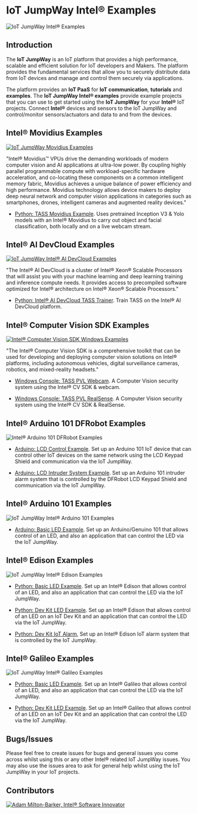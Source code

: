 # IoT JumpWay Intel® Examples

![IoT JumpWay Intel® Examples](images/main/IoT-JumpWay-Intel-Examples.png)

## Introduction

The **IoT JumpWay** is an IoT platform that provides a high performance, scalable and efficient solution for IoT developers and Makers. The platform provides the fundamental services that allow you to securely distribute data from IoT devices and manage and control them securely via applications.

The platform provides an **IoT PaaS** for **IoT communication**, **tutorials** and **examples**. The **IoT JumpWay Intel® examples** provide example projects that you can use to get started using the **IoT JumpWay** for your **Intel®** IoT projects. Connect **Intel®** devices and sensors to the IoT JumpWay and control/monitor sensors/actuators and data to and from the devices.

## Intel® Movidius Examples

[![IoT JumpWay Movidius Examples](Intel-Movidius/Images/movidius.jpg)](https://github.com/iotJumpway/IoT-JumpWay-Intel-Examples/tree/master/Intel-Movidius)

"Intel® Movidius™ VPUs drive the demanding workloads of modern computer vision and AI applications at ultra-low power. By coupling highly parallel programmable compute with workload-specific hardware acceleration, and co-locating these components on a common intelligent memory fabric, Movidius achieves a unique balance of power efficiency and high performance. Movidius technology allows device makers to deploy deep neural network and computer vision applications in categories such as smartphones, drones, intelligent cameras and augmented reality devices."

- [Python: TASS Movidius Example](https://github.com/iotJumpway/IoT-JumpWay-Intel-Examples/tree/master/Intel-Movidius/TASS "Python: TASS Movidius Example"). Uses pretrained Inception V3 & Yolo models with an Intel® Movidius to carry out object and facial classification, both locally and on a live webcam stream.

## Intel® AI DevCloud Examples

[![IoT JumpWay Intel® AI DevCloud Examples](Intel-AI-DevCloud/images/intel-nervana-ai-cluster-colfax.jpg)](https://github.com/iotJumpway/IoT-JumpWay-Intel-Examples/tree/master/Intel-AI-DevCloud)

"The Intel® AI DevCloud is a cluster of Intel® Xeon® Scalable Processors that will assist you with your machine learning and deep learning training and inference compute needs. It provides access to precompiled software optimized for Intel® architecture on Intel® Xeon® Scalable Processors."

- [Python: Intel® AI DevCloud TASS Trainer](https://github.com/iotJumpway/IoT-JumpWay-Intel-Examples/tree/master/Intel-Colfax/Tass-Trainer "Python: Intel® AI DevCloud TASS Trainer"). Train TASS on the Intel® AI DevCloud platform.

## Intel® Computer Vision SDK Examples

[![Intel® Computer Vision SDK Windows Examples](Intel-Computer-Vision-SDK/images/Intel-Computer-Vision-SDK.png)](https://github.com/iotJumpway/IoT-JumpWay-Intel-Examples/tree/master/Intel-Computer-Vision-SDK)

"The Intel® Computer Vision SDK is a comprehensive toolkit that can be used for developing and deploying computer vision solutions on Intel® platforms, including autonomous vehicles, digital surveillance cameras, robotics, and mixed-reality headsets."

- [Windows Console: TASS PVL Webcam](https://github.com/iotJumpway/IoT-JumpWay-Intel-Examples/tree/master/Intel-Computer-Vision-SDK/TASS-PVL/Windows/Webcam/ConsoleApp "Windows Console: TASS PVL Webcam"). A Computer Vision security system using the Intel® CV SDK & webcam.

- [Windows Console: TASS PVL RealSense](https://github.com/iotJumpway/IoT-JumpWay-Intel-Examples/tree/master/Intel-Computer-Vision-SDK/TASS-PVL/Windows/Realsense/ConsoleApp "Windows Console: TASS PVL RealSense"). A Computer Vision security system using the Intel® CV SDK & RealSense.

## Intel® Arduino 101 DFRobot Examples

![Intel® Arduino 101 DFRobot Examples](images/main/DFRobot.png)

- [Arduino: LCD Control Example](https://github.com/iotJumpway/IoT-JumpWay-Intel-Examples/tree/master/Intel-Arduino-101/3RD-PARTY-DFRobot/LCD-Control "Arduino: LCD Control Example"). Set up an Arduino 101 IoT device that can control other IoT devices on the same network using the LCD Keypad Shield and communication via the IoT JumpWay.

- [Arduino: LCD Intruder System Example](https://github.com/iotJumpway/IoT-JumpWay-Intel-Examples/tree/master/Intel-Arduino-101/3RD-PARTY-DFRobot/LCD-Intruder-System "Arduino: LCD Intruder System Example"). Set up an Arduino 101 intruder alarm system that is controlled by the DFRobot LCD Keypad Shield and communication via the IoT JumpWay.

## Intel® Arduino 101 Examples

![IoT JumpWay Intel® Arduino 101 Examples](images/main/Arduino-101.png)

- [Arduino: Basic LED Example](https://github.com/iotJumpway/IoT-JumpWay-Intel-Examples/tree/master/Intel-Arduino-101/Basic-LED "Arduino: Basic LED Example"). Set up an Arduino/Genuino 101 that allows control of an LED, and also an application that can control the LED via the IoT JumpWay.

## Intel® Edison Examples

![IoT JumpWay Intel® Edison Examples](images/main/Intel-Edison.png)

- [Python: Basic LED Example](https://github.com/iotJumpway/IoT-JumpWay-Intel-Examples/tree/master/Intel-Edison/Basic-LED/Python "Python: Basic LED Example"). Set up an Intel® Edison that allows control of an LED, and also an application that can control the LED via the IoT JumpWay.

- [Python: Dev Kit LED Example](https://github.com/iotJumpway/IoT-JumpWay-Intel-Examples/tree/master/Intel-Edison/Dev-Kit-LED/Python "Python: Dev Kit LED Example"). Set up an Intel® Edison that allows control of an LED on an IoT Dev Kit and an application that can control the LED via the IoT JumpWay.

- [Python: Dev Kit IoT Alarm](https://github.com/iotJumpway/IoT-JumpWay-Intel-Examples/tree/master/Intel-Edison/Dev-Kit-IoT-Alarm/NodeJS "Python: Dev Kit IoT Alarm"), Set up an Intel® Edison IoT alarm system that is controlled by the IoT JumpWay.

## Intel® Galileo Examples

![IoT JumpWay Intel® Galileo Examples](images/main/Intel-Galileo.png)

- [Python: Basic LED Example](https://github.com/iotJumpway/IoT-JumpWay-Intel-Examples/tree/master/Intel-Galileo/Basic-LED/Python "Python: Basic LED Example"). Set up an Intel® Galileo that allows control of an LED, and also an application that can control the LED via the IoT JumpWay.

- [Python: Dev Kit LED Example](https://github.com/iotJumpway/IoT-JumpWay-Intel-Examples/tree/master/Intel-Galileo/Dev-Kit-LED/Python "Python: Dev Kit LED Example"). Set up an Intel® Galileo that allows control of an LED on an IoT Dev Kit and an application that can control the LED via the IoT JumpWay.

## Bugs/Issues

Please feel free to create issues for bugs and general issues you come across whilst using this or any other Intel® related IoT JumpWay issues. You may also use the issues area to ask for general help whilst using the IoT JumpWay in your IoT projects.

## Contributors

[![Adam Milton-Barker, Intel® Software Innovator](images/main/Intel-Software-Innovator.jpg)](https://github.com/iotJumpway)